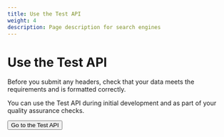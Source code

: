 ```yaml
---
title: Use the Test API
weight: 4
description: Page description for search engines
---
```


# Use the Test API

Before you submit any headers, check that your data meets the requirements and is formatted correctly.

You can use the Test API during initial development and as part of your quality assurance checks.

<div>
    <button class="govuk-button" type="submit">Go to the Test API</button>
</div>
